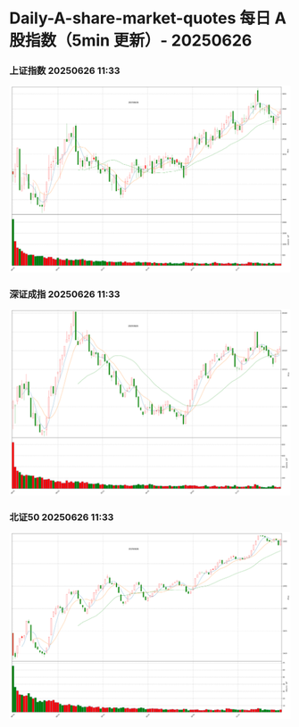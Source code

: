 
# Daily-A-share-market-quotes 每日 A 股指数（5min 更新）- 20250626

### 上证指数 20250626 11:33
![](./fig/2025/6/20250626-sh000001.png)

### 深证成指 20250626 11:33
![](./fig/2025/6/20250626-sz399001.png)

### 北证50 20250626 11:33
![](./fig/2025/6/20250626-bj899050.png)
